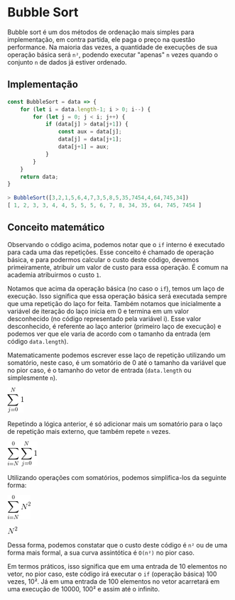# Bubble Sort

Bubble sort é um dos métodos de ordenação mais simples para implementação, em contra partida, ele paga o preço na questão performance. Na maioria das vezes, a quantidade de execuções de sua operação básica será `n²`, podendo executar "apenas" `n` vezes quando o conjunto `n` de dados já estiver ordenado.

## Implementação

```Javascript
const BubbleSort = data => {
    for (let i = data.length-1; i > 0; i--) {
        for (let j = 0; j < i; j++) {
            if (data[j] > data[j+1]) {
                const aux = data[j];
                data[j] = data[j+1];
                data[j+1] = aux;
            }
        }
    }
    return data;
}
```

```Javascript
> BubbleSort([3,2,1,5,6,4,7,3,5,8,5,35,7454,4,64,745,34])
[ 1, 2, 3, 3, 4, 4, 5, 5, 5, 6, 7, 8, 34, 35, 64, 745, 7454 ]
```

## Conceito matemático

Observando o código acima, podemos notar que o `if` interno é executado para cada uma das repetições. Esse conceito é chamado de operação básica, e para podermos calcular o custo deste código, devemos primeiramente, atribuir um valor de custo para essa operação. É comum na academia atribuirmos o custo `1`.

Notamos que acima da operação básica (no caso o `if`), temos um laço de execução. Isso significa que essa operação básica será executada sempre que uma repetição do laço for feita. Também notamos que inicialmente a variável de iteração do laço inicia em 0 e termina em um valor desconhecido (no código representado pela variável i). Esse valor desconhecido, é referente ao laço anterior (primeiro laço de execução) e podemos ver que ele varia de acordo com o tamanho da entrada (em código `data.length`).

Matematicamente podemos escrever esse laço de repetição utilizando um somatório, neste caso, é um somatório de 0 até o tamanho da variável que no pior caso, é o tamanho do vetor de entrada (`data.length` ou simplesmente `n`).

![Somatório de j=0 até N de 1](./1.gif)


Repetindo a lógica anterior, é só adicionar mais um somatório para o laço de repetição mais externo, que também repete `n` vezes.

![Somatório de i=N até 0 vezes somatório de j=0 até N de 1](./2.gif)

Utilizando operações com somatórios, podemos simplifica-los da seguinte forma:

![Somatório de i=N até 0 vezes N](./3.gif)

![N elevado ao quadrado](./4.gif)

Dessa forma, podemos constatar que o custo deste código é `n²` ou de uma forma mais formal, a sua curva assintótica é `O(n²)` no pior caso.

Em termos práticos, isso significa que em uma entrada de 10 elementos no vetor, no pior caso, este código irá executar o `if` (operação básica) 100 vezes, 10². Já em uma entrada de 100 elementos no vetor acarretará em uma execução de 10000, 100² e assim até o infinito.

